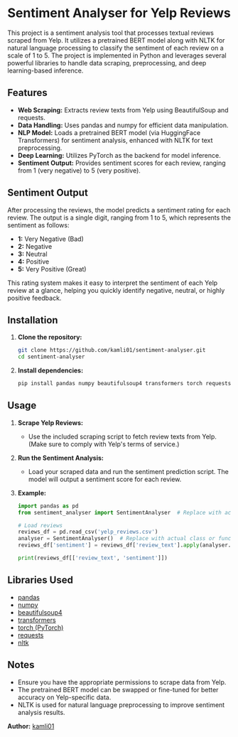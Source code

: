 # Sentiment Analyser for Yelp Reviews

This project is a sentiment analysis tool that processes textual reviews scraped from Yelp. It utilizes a pretrained BERT model along with NLTK for natural language processing to classify the sentiment of each review on a scale of 1 to 5. The project is implemented in Python and leverages several powerful libraries to handle data scraping, preprocessing, and deep learning-based inference.

## Features

- **Web Scraping:** Extracts review texts from Yelp using BeautifulSoup and requests.
- **Data Handling:** Uses pandas and numpy for efficient data manipulation.
- **NLP Model:** Loads a pretrained BERT model (via HuggingFace Transformers) for sentiment analysis, enhanced with NLTK for text preprocessing.
- **Deep Learning:** Utilizes PyTorch as the backend for model inference.
- **Sentiment Output:** Provides sentiment scores for each review, ranging from 1 (very negative) to 5 (very positive).

## Sentiment Output

After processing the reviews, the model predicts a sentiment rating for each review. The output is a single digit, ranging from 1 to 5, which represents the sentiment as follows:

- **1:** Very Negative (Bad)
- **2:** Negative
- **3:** Neutral
- **4:** Positive
- **5:** Very Positive (Great)

This rating system makes it easy to interpret the sentiment of each Yelp review at a glance, helping you quickly identify negative, neutral, or highly positive feedback.

## Installation

1. **Clone the repository:**
   ```bash
   git clone https://github.com/kamli01/sentiment-analyser.git
   cd sentiment-analyser
   ```

2. **Install dependencies:**
   ```bash
   pip install pandas numpy beautifulsoup4 transformers torch requests nltk
   ```

## Usage

1. **Scrape Yelp Reviews:**
   - Use the included scraping script to fetch review texts from Yelp. (Make sure to comply with Yelp's terms of service.)

2. **Run the Sentiment Analysis:**
   - Load your scraped data and run the sentiment prediction script. The model will output a sentiment score for each review.

3. **Example:**
   ```python
   import pandas as pd
   from sentiment_analyser import SentimentAnalyser  # Replace with actual import

   # Load reviews
   reviews_df = pd.read_csv('yelp_reviews.csv')
   analyser = SentimentAnalyser()  # Replace with actual class or function
   reviews_df['sentiment'] = reviews_df['review_text'].apply(analyser.predict)

   print(reviews_df[['review_text', 'sentiment']])
   ```

## Libraries Used

- [pandas](https://pandas.pydata.org/)
- [numpy](https://numpy.org/)
- [beautifulsoup4](https://www.crummy.com/software/BeautifulSoup/)
- [transformers](https://huggingface.co/transformers/)
- [torch (PyTorch)](https://pytorch.org/)
- [requests](https://docs.python-requests.org/)
- [nltk](https://www.nltk.org/)

## Notes

- Ensure you have the appropriate permissions to scrape data from Yelp.
- The pretrained BERT model can be swapped or fine-tuned for better accuracy on Yelp-specific data.
- NLTK is used for natural language preprocessing to improve sentiment analysis results.

**Author:** [kamli01](https://github.com/kamli01)

